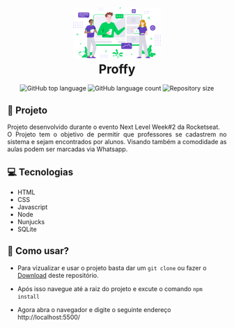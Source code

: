 <h1 align="center">
   <img  width="200px" alt="proffy image" src="public/images/landing.svg"/>
    <br>
    Proffy
</h1>

<p align="center">
  <img alt="GitHub top language" src="https://img.shields.io/github/languages/top/pedromartinscap/nlw-proffy">
  
  <img alt="GitHub language count" src="https://img.shields.io/github/languages/count/pedromartinscap/nlw-proffy">
     
  <img alt="Repository size" src="https://img.shields.io/github/repo-size/pedromartinscap/nlw-proffy">

</p>

## :green_book: Projeto

<p align="justify"> 
Projeto desenvolvido durante o evento Next Level Week#2 da Rocketseat. <br>
O Projeto tem o objetivo de permitir que professores se cadastrem no sistema e sejam encontrados por alunos. 
Visando também a comodidade as aulas podem ser marcadas via Whatsapp.
</p>

## :computer: Tecnologias

- HTML
- CSS
- Javascript
- Node
- Nunjucks
- SQLite

## :iphone: Como usar?

* Para vizualizar e usar o projeto basta dar um ```git clone``` ou fazer o [Download](https://github.com/PedroMartinsCap/nlw-proffy/archive/master.zip) deste repositório.

* Após isso navegue até a raiz do projeto e excute o comando ```npm install``` 

* Agora abra o navegador e digite o seguinte endereço http://localhost:5500/


